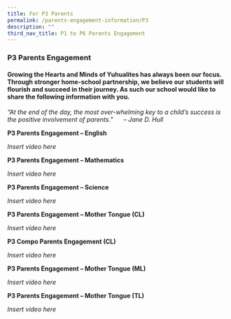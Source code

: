 ```yaml
---
title: For P3 Parents
permalink: /parents-engagement-information/P3
description: ""
third_nav_title: P1 to P6 Parents Engagement
---
```


### P3 Parents Engagement

#### Growing the Hearts and Minds of Yuhualites has always been our focus. Through stronger home-school partnership, we believe our students will flourish and succeed in their journey. As such our school would like to share the following information with you.

_“At the end of the day, the most over-whelming key to a child’s success is the positive involvement of parents.”      – Jane D. Hull_

**P3 Parents Engagement – English**

*Insert video here*

**P3 Parents Engagement – Mathematics**

*Insert video here*

**P3 Parents Engagement – Science**

*Insert video here*

**P3 Parents Engagement – Mother Tongue (CL)**

*Insert video here*

**P3 Compo Parents Engagement (CL)**

*Insert video here*

**P3 Parents Engagement – Mother Tongue (ML)**

*Insert video here*

**P3 Parents Engagement – Mother Tongue (TL)**

*Insert video here*
